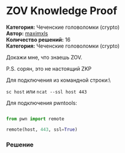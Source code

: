# ZOV Knowledge Proof
**Категория:** Чеченские головоломки (crypto)\
**Автор:** [maximxls](https://t.me/maximxlss)\
**Количество решений:** 16\
**Категория:** Чеченские головоломки (crypto)

Докажи мне, что знаешь ZOV.

P.S. сорян, это не настоящий ZKP

Для подключения из командной строки:\
`sc host` или  `ncat --ssl host 443`

Для подключения pwntools:
```Python
from pwn import remote
remote(host, 443, ssl=True)
```

### Решение
